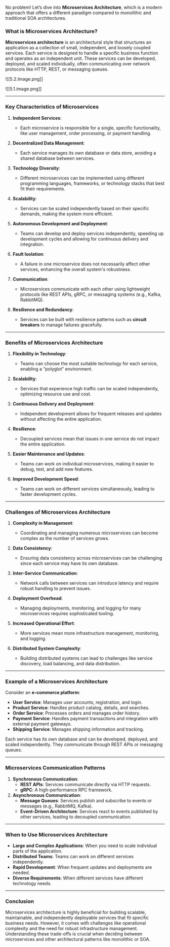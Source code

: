 No problem! Let’s dive into **Microservices Architecture**, which is a modern approach that offers a different paradigm compared to monolithic and traditional SOA architectures.

### **What is Microservices Architecture?**

**Microservices architecture** is an architectural style that structures an application as a collection of small, independent, and loosely coupled services. Each service is designed to handle a specific business function and operates as an independent unit. These services can be developed, deployed, and scaled individually, often communicating over network protocols like HTTP, REST, or messaging queues.

![[5.2.Image.png]]

![[5.1.image.png]]




---

### **Key Characteristics of Microservices**

1. **Independent Services**:
    
    - Each microservice is responsible for a single, specific functionality, like user management, order processing, or payment handling.
2. **Decentralized Data Management**:
    
    - Each service manages its own database or data store, avoiding a shared database between services.
3. **Technology Diversity**:
    
    - Different microservices can be implemented using different programming languages, frameworks, or technology stacks that best fit their requirements.
4. **Scalability**:
    
    - Services can be scaled independently based on their specific demands, making the system more efficient.
5. **Autonomous Development and Deployment**:
    
    - Teams can develop and deploy services independently, speeding up development cycles and allowing for continuous delivery and integration.
6. **Fault Isolation**:
    
    - A failure in one microservice does not necessarily affect other services, enhancing the overall system's robustness.
7. **Communication**:
    
    - Microservices communicate with each other using lightweight protocols like REST APIs, gRPC, or messaging systems (e.g., Kafka, RabbitMQ).
8. **Resilience and Redundancy**:
    
    - Services can be built with resilience patterns such as **circuit breakers** to manage failures gracefully.

---

### **Benefits of Microservices Architecture**

1. **Flexibility in Technology**:
    
    - Teams can choose the most suitable technology for each service, enabling a “polyglot” environment.
2. **Scalability**:
    
    - Services that experience high traffic can be scaled independently, optimizing resource use and cost.
3. **Continuous Delivery and Deployment**:
    
    - Independent development allows for frequent releases and updates without affecting the entire application.
4. **Resilience**:
    
    - Decoupled services mean that issues in one service do not impact the entire application.
5. **Easier Maintenance and Updates**:
    
    - Teams can work on individual microservices, making it easier to debug, test, and add new features.
6. **Improved Development Speed**:
    
    - Teams can work on different services simultaneously, leading to faster development cycles.

---

### **Challenges of Microservices Architecture**

1. **Complexity in Management**:
    
    - Coordinating and managing numerous microservices can become complex as the number of services grows.
2. **Data Consistency**:
    
    - Ensuring data consistency across microservices can be challenging since each service may have its own database.
3. **Inter-Service Communication**:
    
    - Network calls between services can introduce latency and require robust handling to prevent issues.
4. **Deployment Overhead**:
    
    - Managing deployments, monitoring, and logging for many microservices requires sophisticated tooling.
5. **Increased Operational Effort**:
    
    - More services mean more infrastructure management, monitoring, and logging.
6. **Distributed System Complexity**:
    
    - Building distributed systems can lead to challenges like service discovery, load balancing, and data distribution.


---

### **Example of a Microservices Architecture**

Consider an **e-commerce platform**:

- **User Service**: Manages user accounts, registration, and login.
- **Product Service**: Handles product catalog, details, and searches.
- **Order Service**: Processes orders and manages order history.
- **Payment Service**: Handles payment transactions and integration with external payment gateways.
- **Shipping Service**: Manages shipping information and tracking.

Each service has its own database and can be developed, deployed, and scaled independently. They communicate through REST APIs or messaging queues.

---

### **Microservices Communication Patterns**

1. **Synchronous Communication**:
    - **REST APIs**: Services communicate directly via HTTP requests.
    - **gRPC**: A high-performance RPC framework.
2. **Asynchronous Communication**:
    - **Message Queues**: Services publish and subscribe to events or messages (e.g., RabbitMQ, Kafka).
    - **Event-Driven Architecture**: Services react to events published by other services, leading to decoupled communication.

---

### **When to Use Microservices Architecture**

- **Large and Complex Applications**: When you need to scale individual parts of the application.
- **Distributed Teams**: Teams can work on different services independently.
- **Rapid Development**: When frequent updates and deployments are needed.
- **Diverse Requirements**: When different services have different technology needs.

---

### **Conclusion**

Microservices architecture is highly beneficial for building scalable, maintainable, and independently deployable services that fit specific business needs. However, it comes with challenges like operational complexity and the need for robust infrastructure management. Understanding these trade-offs is crucial when deciding between microservices and other architectural patterns like monolithic or SOA.
